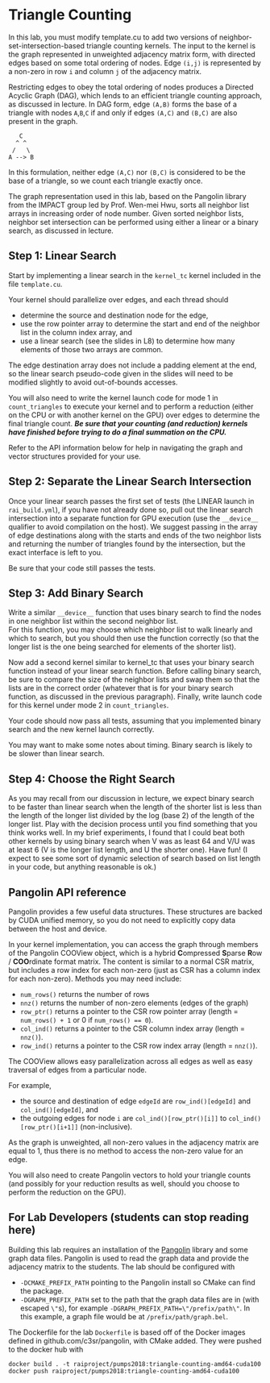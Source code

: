 # Triangle Counting

In this lab, you must modify template.cu to add two versions of 
neighbor-set-intersection-based triangle counting kernels.
The input to the kernel is the graph represented in unweighted 
adjacency matrix form, with directed edges based on some total ordering
of nodes.  Edge `(i,j)` is represented by a non-zero in row `i` and 
column `j` of the adjacency matrix.

Restricting edges to obey the total ordering of nodes produces a 
Directed Acyclic Graph (DAG), which lends to an efficient triangle 
counting approach, as discussed in lecture.  In DAG form, 
edge `(A,B)` forms the base of a triangle with nodes `A`,`B`,`C` 
if and only if edges `(A,C)` and `(B,C)` are also present in the graph. 

```
   C
  ^ ^
 /   \
A --> B
```

In this formulation, neither edge `(A,C)` nor `(B,C)` is considered to 
be the base of a triangle, so we count each triangle exactly once.

The graph representation used in this lab, based on the Pangolin library
from the IMPACT group led by Prof. Wen-mei Hwu, sorts all neighbor list 
arrays in increasing order of node number.  Given sorted neighbor lists,
neighbor set intersection can be performed using either a linear or a
binary search, as discussed in lecture.

## Step 1: Linear Search

Start by implementing a linear search in the `kernel_tc` kernel included
in the file `template.cu`.

Your kernel should parallelize over edges, and each thread should
* determine the source and destination node for the edge,
* use the row pointer array to determine the start and end of the neighbor list in the column index array, and
* use a linear search (see the slides in L8) to determine how many elements of those two arrays are common.

The edge destination array does not include a padding element at the end,
so the linear search pseudo-code given in the slides will need to be 
modified slightly to avoid out-of-bounds accesses. 

You will also need to write the kernel launch code for mode 1 in 
`count_triangles` to execute your kernel and to perform a reduction 
(either on the CPU or with another kernel on the GPU) over edges to 
determine the final triangle count.  ***Be sure that your counting 
(and reduction) kernels have finished before trying to do a
final summation on the CPU.***

Refer to the API information below for help in navigating the graph and 
vector structures provided for your use.

## Step 2: Separate the Linear Search Intersection

Once your linear search passes the first set of tests (the LINEAR launch in 
`rai_build.yml`), if you have not already done so, pull out the linear 
search intersection into a separate function for GPU execution (use the
`__device__` qualifier to avoid compilation on the host).  We suggest
passing in the array of edge destinations along with the starts and ends
of the two neighbor lists and returning the number of triangles found 
by the intersection, but the exact interface is left to you.

Be sure that your code still passes the tests.

## Step 3: Add Binary Search

Write a similar `__device__` function that uses binary search to find
the nodes in one neighbor list within the second neighbor list.  
For this function, you may choose which neighbor list to walk linearly and
which to search, but you should then use the function correctly (so that
the longer list is the one being searched for elements of the shorter list).

Now add a second kernel similar to kernel_tc that uses your binary search
function instead of your linear search function.  Before calling binary
search, be sure to compare the size of the neighbor lists and swap them
so that the lists are in the correct order (whatever that is for your
binary search function, as discussed in the previous paragraph).
Finally, write launch code for this kernel under mode 2 in `count_triangles`.

Your code should now pass all tests, assuming that you implemented binary
search and the new kernel launch correctly.

You may want to make some notes about timing.  Binary search is likely to
be slower than linear search.

## Step 4: Choose the Right Search

As you may recall from our discussion in lecture, we expect binary search 
to be faster than linear search when the length of the shorter list is 
less than the length of the longer list divided by the log (base 2) of the
length of the longer list.  Play with the decision process until you find
something that you think works well.  In my brief experiments, I found
that I could beat both other kernels by using binary search when V was as
least 64 and V/U was at least 6 (V is the longer list length, and U the
shorter one).  Have fun!  (I expect to see some sort of dynamic selection
of search based on list length in your code, but anything reasonable is ok.)

## Pangolin API reference

Pangolin provides a few useful data structures.
These structures are backed by CUDA unified memory, so you do not need to explicitly copy data between the host and device.

In your kernel implementation, you can access the graph through members of 
the Pangolin COOView object, which is
a hybrid **C**ompressed **S**parse **R**ow / **COO**rdinate format matrix.
The content is similar to a normal CSR matrix, but includes a row index for 
each non-zero (just as CSR has a column index for each non-zero).
Methods you may need include:

* `num_rows()` returns the number of rows
* `nnz()` returns the number of non-zero elements (edges of the graph)
* `row_ptr()` returns a pointer to the CSR row pointer array (length = `num_rows() + 1` or 0 if `num_rows() == 0`).
* `col_ind()` returns a pointer to the CSR column index array (length = `nnz()`).
* `row_ind()` returns a pointer to the CSR row index array (length = `nnz()`).

The COOView allows easy parallelization across all edges as well as easy 
traversal of edges from a particular node.

For example,
* the source and destination of edge `edgeId` are `row_ind()[edgeId]` and `col_ind()[edgeId]`, and
* the outgoing edges for node `i` are `col_ind()[row_ptr()[i]]` to `col_ind()[row_ptr()[i+1]]` (non-inclusive).

As the graph is unweighted, all non-zero values in the adjacency matrix are
equal to 1, thus there is no method to access the non-zero value for an edge.

You will also need to create Pangolin vectors to hold your triangle counts
(and possibly for your reduction results as well, should you choose to
perform the reduction on the GPU).

## For Lab Developers (students can stop reading here)

Building this lab requires an installation of the [Pangolin](github.com/c3sr/pangolin) library and some graph data files.
Pangolin is used to read the graph data and provide the adjacency matrix to the students.
The lab should be configured with 
* `-DCMAKE_PREFIX_PATH` pointing to the Pangolin install so CMake can find the package.
* `-DGRAPH_PREFIX_PATH` set to the path that the graph data files are in (with escaped `\"`s), for example `-DGRAPH_PREFIX_PATH=\"/prefix/path\"`. In this example, a graph file would be at `/prefix/path/graph.bel`.

The Dockerfile for the lab `Dockerfile` is based off of the Docker images defined in github.com/c3sr/pangolin, with CMake added.
They were pushed to the docker hub with

```
docker build . -t raiproject/pumps2018:triangle-counting-amd64-cuda100
docker push raiproject/pumps2018:triangle-counting-amd64-cuda100
```


